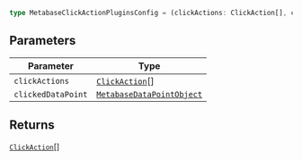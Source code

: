 ```ts
type MetabaseClickActionPluginsConfig = (clickActions: ClickAction[], clickedDataPoint: MetabaseDataPointObject) => ClickAction[];
```

## Parameters

| Parameter | Type |
| ------ | ------ |
| `clickActions` | [`ClickAction`](internal/ClickAction.md)[] |
| `clickedDataPoint` | [`MetabaseDataPointObject`](MetabaseDataPointObject.md) |

## Returns

[`ClickAction`](internal/ClickAction.md)[]
